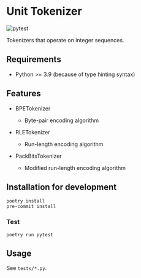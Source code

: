 # Unit Tokenizer

![pytest](https://github.com/cromz22/unit-tokenizer/actions/workflows/run_pytest.yml/badge.svg)

Tokenizers that operate on integer sequences.

## Requirements

- Python >= 3.9 (because of type hinting syntax)

## Features

- BPETokenizer
    - Byte-pair encoding algorithm

- RLETokenizer
    - Run-length encoding algorithm

- PackBitsTokenizer
    - Modified run-length encoding algorithm

## Installation for development

```
poetry install
pre-commit install
```

### Test

```
poetry run pytest
```

## Usage

See `tests/*.py`.

